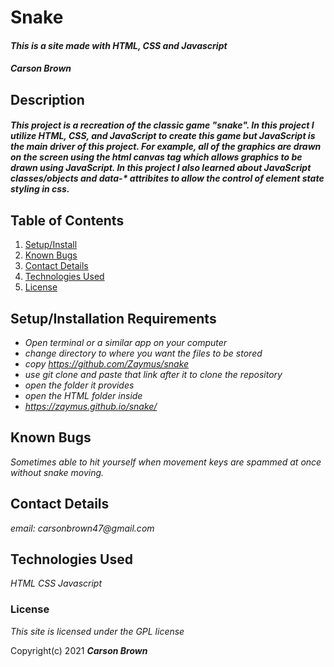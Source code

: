# Snake

#### _This is a site made with HTML, CSS and Javascript_

#### _Carson Brown_

## Description

#### _This project is a recreation of the classic game "snake". In this project I utilize HTML, CSS, and JavaScript to create this game but JavaScript is the main driver of this project. For example, all of the graphics are drawn on the screen using the html canvas tag which allows graphics to be drawn using JavaScript. In this project I also learned about JavaScript classes/objects and data-\* attribites to allow the control of element state styling in css._

## Table of Contents

1. [Setup/Install](#setup/install)
2. [Known Bugs](#bugs)
3. [Contact Details](#contact)
4. [Technologies Used](#tech)
5. [License](#license)

## Setup/Installation Requirements <a name="setup/install"></a>

- _Open terminal or a similar app on your computer_
- _change directory to where you want the files to be stored_
- _copy <span>https://github.com/Zaymus/snake</span>_
- _use git clone and paste that link after it to clone the repository_
- _open the folder it provides_
- _open the HTML folder inside_
- _https://zaymus.github.io/snake/_

## Known Bugs <a name="bugs"></a>

_Sometimes able to hit yourself when movement keys are spammed at once without snake moving._

## Contact Details <a name="contact"></a>

_email: carsonbrown47@gmail.com_

## Technologies Used <a name="tech"></a>

_HTML_
_CSS_
_Javascript_

### License <a name="license"></a>

_This site is licensed under the GPL license_

Copyright(c) 2021 **_Carson Brown_**
